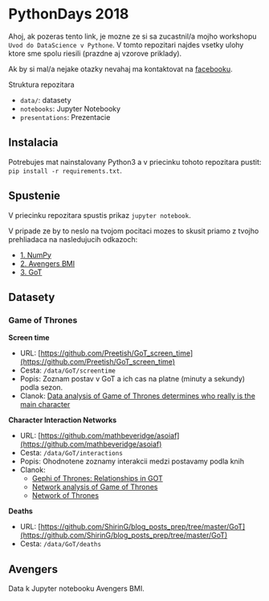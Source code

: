 # PythonDays 2018

Ahoj, ak pozeras tento link, je mozne ze si sa zucastnil/a mojho workshopu `Uvod do DataScience v Pythone`.
V tomto repozitari najdes vsetky ulohy ktore sme spolu riesili (prazdne aj vzorove priklady).

Ak by si mal/a nejake otazky nevahaj ma kontaktovat na [facebooku](https://www.facebook.com/dubecj).

Struktura repozitara

- `data/`: datasety
- `notebooks`: Jupyter Notebooky
- `presentations`: Prezentacie

## Instalacia

Potrebujes mat nainstalovany Python3 a v priecinku tohoto repozitara pustit: `pip install -r requirements.txt`.

## Spustenie

V priecinku repozitara spustis prikaz `jupyter notebook`.

V pripade ze by to neslo na tvojom pocitaci mozes to skusit priamo z tvojho prehliadaca na nasledujucih odkazoch:

- [1. NumPy](https://www.kaggle.com/jakubdubec/students-1-numpy)
- [2. Avengers BMI](https://www.kaggle.com/jakubdubec/students-2-avengers-bmi)
- [3. GoT](https://www.kaggle.com/jakubdubec/students-3-game-of-thrones)

## Datasety

### Game of Thrones

**Screen time**

- URL: [https://github.com/Preetish/GoT_screen_time](https://github.com/Preetish/GoT_screen_time)
- Cesta: `/data/GoT/screentime`
- Popis: Zoznam postav v GoT a ich cas na platne (minuty a sekundy) podla sezon.
- Clanok: [Data analysis of Game of Thrones determines who really is the main character](https://thenextweb.com/contributors/2017/10/06/data-analysis-reveals-main-character-along-game-thrones/)

**Character Interaction Networks**

- URL: [https://github.com/mathbeveridge/asoiaf](https://github.com/mathbeveridge/asoiaf)
- Cesta: `/data/GoT/interactions` 
- Popis: Ohodnotene zoznamy interakcii medzi postavamy podla knih
- Clanok:
	- [Gephi of Thrones: Relationships in GOT](http://studentwork.prattsi.org/infovis/2017/11/04/gephi-thrones-relationships-got/)
	- [Network analysis of Game of Thrones](https://datascienceplus.com/network-analysis-of-game-of-thrones/)
	- [Network of Thrones](https://networkofthrones.wordpress.com)

**Deaths**
- URL: [https://github.com/ShirinG/blog_posts_prep/tree/master/GoT](https://github.com/ShirinG/blog_posts_prep/tree/master/GoT)
- Cesta: `/data/GoT/deaths`

## Avengers

Data k Jupyter notebooku Avengers BMI.